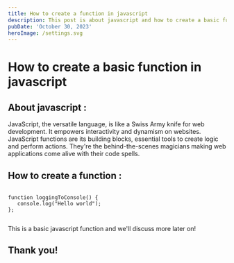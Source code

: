 ```yaml
---
title: How to create a function in javascript
description: This post is about javascript and how to create a basic function in javascript
pubDate: 'October 30, 2023'
heroImage: /settings.svg
---
```

# How to create a basic function in javascript

## About javascript : 

JavaScript, the versatile language, is like a Swiss Army knife for web development. It empowers interactivity and dynamism on websites. JavaScript functions are its building blocks, essential tools to create logic and perform actions. They're the behind-the-scenes magicians making web applications come alive with their code spells.

## How to create a function : 

```

function loggingToConsole() {
   console.log("Hello world");
};


```

This is a basic javascript function and we'll discuss more later on!
## Thank you!
